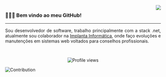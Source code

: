 <img src="https://github-readme-stats.vercel.app/api/top-langs/?username=hadagalberto&langs_count=6&layout=compact&theme=dark" align="right">

<h3>🧑🏻‍💻 Bem vindo ao meu GitHub!</h3>
<hr>
<p align="justify">Sou desenvolvedor de software, trabalho principalmente com a stack .net, atualmente sou colaborador na <a href="https://www.implantainfo.com.br/" target="_blank">Implanta Informática</a>, onde faço evoluções e manutenções em sistemas web voltados para conselhos profissionais.</p>

<br>
 <p align="center"> <img src="https://komarev.com/ghpvc/?username=hadagalberto&color=blueviolet" alt="Profile views"/> </p>
  
  ![Contribution](https://activity-graph.herokuapp.com/graph?username=hadagalberto&theme=gotham&hide_border=true&area=true)
